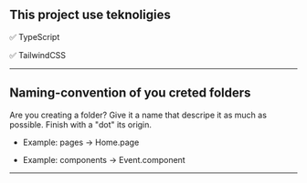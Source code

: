 ## This project use teknoligies

✅ TypeScript

✅ TailwindCSS

---

## Naming-convention of you creted folders

Are you creating a folder? Give it a name that descripe it as much as possible.
Finish with a "dot" its origin.

- Example: pages -> Home.page

- Example: components -> Event.component

---
